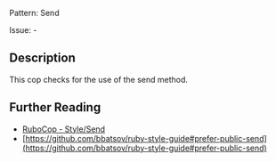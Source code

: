 Pattern: Send

Issue: -

## Description

This cop checks for the use of the send method.

## Further Reading

* [RuboCop - Style/Send](https://rubocop.readthedocs.io/en/latest/cops_style/#stylesend)
* [https://github.com/bbatsov/ruby-style-guide#prefer-public-send](https://github.com/bbatsov/ruby-style-guide#prefer-public-send)

